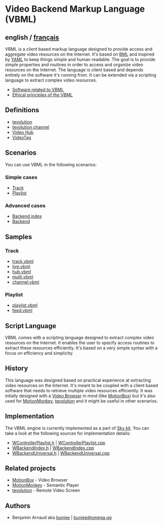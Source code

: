 # Video Backend Markup Language (VBML)

## english / [français](fr/README.md)

VBML is a client based markup language designed to provide access and aggregate video resources on
the Internet. It's based on [BML](https://github.com/omega-gg/BML) and inspired by [YAML](https://en.wikipedia.org/wiki/YAML)
to keep things simple and human readable. The goal is to provide simple properties and routines in
order to access and organize video resources on the Internet. The language is client based and
depends entirely on the software it's running from. It can be extended via a scripting language to
extract complex video resources.

- [Software related to VBML](software.md)
- [Ethical principles of the VBML](ethics.md)

## Definitions

- [tevolution](tevolution.md)
- [tevolution channel](channel.md)
- [Video Hub](VideoHub.md)
- [VideoTag](VideoTag.md)

## Scenarios

You can use VBML in the following scenarios:

### Simple cases

- [Track](doc/track.md)
- [Playlist](doc/playlist.md)

### Advanced cases

- [Backend index](doc/index.md)
- [Backend](doc/backend.md)

## Samples

### Track

- [track.vbml](samples/track/track.vbml)
- [live.vbml](samples/track/live.vbml)
- [hub.vbml](samples/track/hub.vbml)
- [multi.vbml](samples/track/multi.vbml)
- [channel.vbml](samples/track/channel.vbml)

### Playlist

- [playlist.vbml](samples/playlist/playlist.vbml)
- [feed.vbml](samples/playlist/feed.vbml)

## Script Language

VBML comes with a scripting language designed to extract complex video resources on the Internet.
It enables the user to specify access routines to extract these resources efficiently. It's based
on a very simple syntax with a focus on efficiency and simplicity.

## History

This language was designed based on practical experience at extracting video resources on the
Internet. It's meant to be coupled with a client based software that needs to retrieve multiple
video resources efficiently. It was intially designed with a [Video Browser](https://omega.gg/about/VideoBrowser)
in mind (like [MotionBox](https://omega.gg/MotionBox)) but it's also used for [MotionMonkey](https://omega.gg/MotionMonkey),
[tevolution](https://omega.gg/tevolution) and it might be useful in other scenarios.

## Implementation

The VBML engine is currently implemented as a part of [Sky kit](https://omega.gg/Sky). You can take
a look at the following sources for implementation details:

- [WControllerPlaylist.h](https://github.com/omega-gg/Sky/blob/master/src/SkGui/src/controllers/WControllerPlaylist.h)
| [WControllerPlaylist.cpp](https://github.com/omega-gg/Sky/blob/master/src/SkGui/src/controllers/WControllerPlaylist.cpp)
- [WBackendIndex.h](https://github.com/omega-gg/Sky/blob/master/src/SkBackend/src/io/WBackendIndex.h)
| [WBackendIndex.cpp](https://github.com/omega-gg/Sky/blob/master/src/SkBackend/src/io/WBackendIndex.cpp)
- [WBackendUniversal.h](https://github.com/omega-gg/Sky/blob/master/src/SkBackend/src/media/WBackendUniversal.h)
| [WBackendUniversal.cpp](https://github.com/omega-gg/Sky/blob/master/src/SkBackend/src/media/WBackendUniversal.cpp)

## Related projects

- [MotionBox](https://omega.gg/MotionBox/sources) - Video Browser
- [MotionMonkey](https://omega.gg/MotionMonkey) - Semantic Player
- [tevolution](https://omega.gg/tevolution) - Remote Video Screen

## Authors

- Benjamin Arnaud aka [bunjee](https://bunjee.me) | <bunjee@omega.gg>
